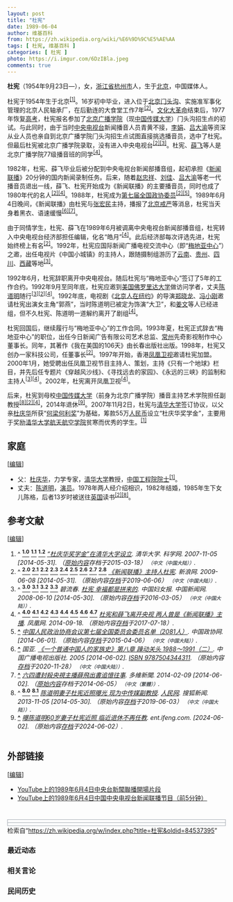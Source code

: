 ```yaml
---
layout: post
title: "杜宪"
date: 1989-06-04
author: 维基百科
from: https://zh.wikipedia.org/wiki/%E6%9D%9C%E5%AE%AA
tags: [ 杜宪, 维基百科 ]
categories: [ 杜宪 ]
photo: https://i.imgur.com/6DzIBla.jpeg
comments: true
---
```

<div class="mw-content-ltr mw-parser-output" lang="zh" dir="ltr"><style data-mw-deduplicate="TemplateStyles:r82655520">.mw-parser-output .plainlist ol,.mw-parser-output .plainlist ul{line-height:inherit;list-style:none;margin:0;padding:0}.mw-parser-output .plainlist ol li,.mw-parser-output .plainlist ul li{margin-bottom:0}</style><style data-mw-deduplicate="TemplateStyles:r83732082">.mw-parser-output .infobox-subbox{padding:0;border:none;margin:-3px;width:auto;min-width:100%;font-size:100%;clear:none;float:none;background-color:transparent}.mw-parser-output .infobox-3cols-child{margin:auto}.mw-parser-output .infobox .navbar{font-size:100%}body.skin-minerva .mw-parser-output .infobox-header,body.skin-minerva .mw-parser-output .infobox-subheader,body.skin-minerva .mw-parser-output .infobox-above,body.skin-minerva .mw-parser-output .infobox-title,body.skin-minerva .mw-parser-output .infobox-image,body.skin-minerva .mw-parser-output .infobox-full-data,body.skin-minerva .mw-parser-output .infobox-below{text-align:center}@media screen{html.skin-theme-clientpref-night .mw-parser-output .infobox-full-data:not(.notheme)>div:not(.notheme)[style]{background:#1f1f23!important;color:#f8f9fa}@media screen and (prefers-color-scheme:dark){html.skin-theme-clientpref-os .mw-parser-output .infobox-full-data:not(.notheme) div:not(.notheme){background:#1f1f23!important;color:#f8f9fa}}html.skin-theme-clientpref-night .mw-parser-output .infobox td div:not(.notheme)[style]{background:transparent!important;color:var(--color-base,#202122)}@media screen and (prefers-color-scheme:dark){html.skin-theme-clientpref-os .mw-parser-output .infobox td div:not(.notheme)[style]{background:transparent!important;color:var(--color-base,#202122)}}html.skin-theme-clientpref-night .mw-parser-output .infobox td div.NavHead:not(.notheme)[style]{background:transparent!important}}@media screen and (prefers-color-scheme:dark){html.skin-theme-clientpref-os .mw-parser-output .infobox td div.NavHead:not(.notheme)[style]{background:transparent!important}}@media(min-width:640px){body.skin--responsive .mw-parser-output .infobox-table{display:table!important}body.skin--responsive .mw-parser-output .infobox-table>caption{display:table-caption!important}body.skin--responsive .mw-parser-output .infobox-table>tbody{display:table-row-group}body.skin--responsive .mw-parser-output .infobox-table tr{display:table-row!important}body.skin--responsive .mw-parser-output .infobox-table th,body.skin--responsive .mw-parser-output .infobox-table td{padding-left:inherit;padding-right:inherit}}</style>
<p><b>杜宪</b>（1954年9月23日<span class="useeditintro" title="Template:BLP editintro">—</span>），女，<a href="/wiki/%E6%B5%99%E6%B1%9F%E7%9C%81" title="浙江省">浙江省</a><a href="/wiki/%E6%9D%AD%E5%B7%9E%E5%B8%82" title="杭州市">杭州市</a>人，生于<a href="/wiki/%E5%8C%97%E4%BA%AC%E5%B8%82" title="北京市">北京</a>，中国媒体人。
</p>
<meta property="mw:PageProp/toc">
<div class="mw-heading mw-heading2"></div>
<p>杜宪于1954年生于北京<sup id="cite_ref-tsinghua_1-0" class="reference"><a href="#cite_note-tsinghua-1"><span class="cite-bracket">[</span>1<span class="cite-bracket">]</span></a></sup>。16岁初中毕业，进入位于<a href="/wiki/%E5%8C%97%E4%BA%AC" class="mw-redirect" title="北京">北京</a><a href="/wiki/%E9%97%A8%E5%A4%B4%E6%B2%9F" class="mw-redirect" title="门头沟">门头沟</a>、实施准军事化管理的北京人民轴承厂，在后勤连的大食堂工作7年<sup id="cite_ref-sina_2-0" class="reference"><a href="#cite_note-sina-2"><span class="cite-bracket">[</span>2<span class="cite-bracket">]</span></a></sup>。<a href="/wiki/%E6%96%87%E5%8C%96%E5%A4%A7%E9%9D%A9%E5%91%BD" title="文化大革命">文化大革命</a>结束后，1977年恢复<a href="/wiki/%E6%99%AE%E9%80%9A%E9%AB%98%E7%AD%89%E5%AD%A6%E6%A0%A1%E6%8B%9B%E7%94%9F%E5%85%A8%E5%9B%BD%E7%BB%9F%E4%B8%80%E8%80%83%E8%AF%95" title="普通高等学校招生全国统一考试">高考</a>，杜宪报名参加了<a href="/wiki/%E5%8C%97%E4%BA%AC%E5%B9%BF%E6%92%AD%E5%AD%A6%E9%99%A2" class="mw-redirect" title="北京广播学院">北京广播学院</a>（现<a href="/wiki/%E4%B8%AD%E5%9B%BD%E4%BC%A0%E5%AA%92%E5%A4%A7%E5%AD%A6" title="中国传媒大学">中国传媒大学</a>）门头沟招生点的初试。与此同时，由于当时<a href="/wiki/%E4%B8%AD%E5%9B%BD%E4%B8%AD%E5%A4%AE%E7%94%B5%E8%A7%86%E5%8F%B0" title="中国中央电视台">中央电视台</a>新闻播音人员青黄不接，<a href="/wiki/%E6%9D%8E%E5%A8%9F_(%E7%94%B5%E8%A7%86%E4%B8%BB%E6%92%AD)" title="李娟 (电视主播)">李娟</a>、<a href="/wiki/%E5%90%95%E5%A4%A7%E6%B8%9D" title="吕大渝">吕大渝</a>等资深从业人员也亲自到北京广播学院门头沟招生点试图直接挑选播音员，选中了杜宪。但最后杜宪被北京广播学院录取，没有进入中央电视台<sup id="cite_ref-sina_2-1" class="reference"><a href="#cite_note-sina-2"><span class="cite-bracket">[</span>2<span class="cite-bracket">]</span></a></sup><sup id="cite_ref-wenzhai_3-0" class="reference"><a href="#cite_note-wenzhai-3"><span class="cite-bracket">[</span>3<span class="cite-bracket">]</span></a></sup>。杜宪、<a href="/wiki/%E8%96%9B%E9%A3%9E_(%E7%94%B5%E8%A7%86%E4%B8%BB%E6%92%AD)" title="薛飞 (电视主播)">薛飞</a>等人是北京广播学院77级播音班的同学<sup id="cite_ref-duxue_4-0" class="reference"><a href="#cite_note-duxue-4"><span class="cite-bracket">[</span>4<span class="cite-bracket">]</span></a></sup>。
</p><p>1982年，杜宪、薛飞毕业后被分配到中央电视台新闻部播音组，起初承担《<a href="/wiki/%E6%96%B0%E9%97%BB%E8%81%94%E6%92%AD" title="新闻联播">新闻联播</a>》20分钟的国内新闻录制任务。后来，随着<a href="/wiki/%E8%B5%B5%E5%BF%A0%E7%A5%A5" title="赵忠祥">赵忠祥</a>、<a href="/wiki/%E5%88%98%E4%BD%B3_(%E4%B8%BB%E6%8C%81%E4%BA%BA)" title="刘佳 (主持人)">刘佳</a>、<a href="/wiki/%E5%90%95%E5%A4%A7%E6%B8%9D" title="吕大渝">吕大渝</a>等老一代播音员退出一线，薛飞、杜宪开始成为《新闻联播》的主要播音员，同时也成了1980年代的名人<sup id="cite_ref-sina_2-2" class="reference"><a href="#cite_note-sina-2"><span class="cite-bracket">[</span>2<span class="cite-bracket">]</span></a></sup><sup id="cite_ref-duxue_4-1" class="reference"><a href="#cite_note-duxue-4"><span class="cite-bracket">[</span>4<span class="cite-bracket">]</span></a></sup>。1988年，杜宪成为<a href="/wiki/%E4%B8%AD%E5%9B%BD%E4%BA%BA%E6%B0%91%E6%94%BF%E6%B2%BB%E5%8D%8F%E5%95%86%E4%BC%9A%E8%AE%AE%E7%AC%AC%E4%B8%83%E5%B1%8A%E5%85%A8%E5%9B%BD%E5%A7%94%E5%91%98%E4%BC%9A%E5%A7%94%E5%91%98%E5%90%8D%E5%8D%95" title="中国人民政治协商会议第七届全国委员会委员名单">第七届全国政协委员</a><sup id="cite_ref-sina_2-3" class="reference"><a href="#cite_note-sina-2"><span class="cite-bracket">[</span>2<span class="cite-bracket">]</span></a></sup><sup id="cite_ref-政协_5-0" class="reference"><a href="#cite_note-政协-5"><span class="cite-bracket">[</span>5<span class="cite-bracket">]</span></a></sup>。1989年6月4日晚间，《新闻联播》由杜宪与<a href="/wiki/%E5%BC%A0%E5%AE%8F%E6%B0%91" title="张宏民">张宏民</a>主持，播报了<a href="/wiki/%E5%85%AD%E5%9B%9B%E4%BA%8B%E4%BB%B6" title="六四事件">北京戒严</a>等消息，杜宪当天身着黑衣、语速缓慢<sup id="cite_ref-6" class="reference"><a href="#cite_note-6"><span class="cite-bracket">[</span>6<span class="cite-bracket">]</span></a></sup><sup id="cite_ref-7" class="reference"><a href="#cite_note-7"><span class="cite-bracket">[</span>7<span class="cite-bracket">]</span></a></sup>。
</p><p>由于同情学生，杜宪、薛飞在1989年6月被调离中央电视台新闻部播音组，杜宪转入中央电视台经济部担任编辑，化名“皓月”<sup id="cite_ref-duxue_4-2" class="reference"><a href="#cite_note-duxue-4"><span class="cite-bracket">[</span>4<span class="cite-bracket">]</span></a></sup>。此后经济部每次评选先进，杜宪始终榜上有名<sup id="cite_ref-sina_2-4" class="reference"><a href="#cite_note-sina-2"><span class="cite-bracket">[</span>2<span class="cite-bracket">]</span></a></sup>。1992年，杜宪应国际新闻广播电视交流中心（即“<a href="/wiki/%E6%A2%85%E5%9C%B0%E4%BA%9A%E4%B8%AD%E5%BF%83" class="mw-redirect" title="梅地亚中心">梅地亚中心</a>”）之邀，出任电视片《中国小城镇》的主持人，跟随摄制组游历了<a href="/wiki/%E4%BA%91%E5%8D%97" class="mw-redirect" title="云南">云南</a>、<a href="/wiki/%E8%B4%B5%E5%B7%9E" class="mw-redirect" title="贵州">贵州</a>、<a href="/wiki/%E5%9B%9B%E5%B7%9D" class="mw-redirect" title="四川">四川</a>、<a href="/wiki/%E8%A5%BF%E8%97%8F" class="mw-redirect" title="西藏">西藏</a>等地<sup id="cite_ref-wenzhai_3-1" class="reference"><a href="#cite_note-wenzhai-3"><span class="cite-bracket">[</span>3<span class="cite-bracket">]</span></a></sup>。
</p><p>1992年6月，杜宪辞职离开中央电视台。随后杜宪与“梅地亚中心”签订了5年的工作合约。1992年9月至同年底，杜宪应邀到<a href="/wiki/%E7%BE%8E%E5%9B%BD" title="美国">美国</a><a href="/wiki/%E4%BD%9B%E7%BD%97%E9%87%8C%E8%BE%BE%E5%A4%A7%E5%AD%A6" title="佛罗里达大学">佛罗里达大学</a>做访问学者，丈夫<a href="/wiki/%E9%99%88%E9%81%93%E6%98%8E" title="陈道明">陈道明</a>随行<sup id="cite_ref-wenzhai_3-2" class="reference"><a href="#cite_note-wenzhai-3"><span class="cite-bracket">[</span>3<span class="cite-bracket">]</span></a></sup><sup id="cite_ref-sina_2-5" class="reference"><a href="#cite_note-sina-2"><span class="cite-bracket">[</span>2<span class="cite-bracket">]</span></a></sup><sup id="cite_ref-duxue_4-3" class="reference"><a href="#cite_note-duxue-4"><span class="cite-bracket">[</span>4<span class="cite-bracket">]</span></a></sup>。1992年底，电视剧《<a href="/wiki/%E5%8C%97%E4%BA%AC%E4%BA%BA%E5%9C%A8%E7%BA%BD%E7%BA%A6" title="北京人在纽约">北京人在纽约</a>》的导演<a href="/wiki/%E9%83%91%E6%99%93%E9%BE%99" class="mw-redirect" title="郑晓龙">郑晓龙</a>、<a href="/wiki/%E5%86%AF%E5%B0%8F%E5%88%9A" title="冯小刚">冯小刚</a>邀请杜宪出演女主角“郭燕”，当时陈道明已被定为饰演“大卫”，和<a href="/wiki/%E5%A7%9C%E6%96%87" title="姜文">姜文</a>等人已经进组，但不久杜宪、陈道明一道解约离开了剧组<sup id="cite_ref-duxue_4-4" class="reference"><a href="#cite_note-duxue-4"><span class="cite-bracket">[</span>4<span class="cite-bracket">]</span></a></sup>。
</p><p>杜宪回国后，继续履行与“梅地亚中心”的工作合同。1993年夏，杜宪正式辞去“梅地亚中心”的职位，出任今日新闻广告有限公司艺术总监、<a href="/wiki/%E5%B8%B8%E5%B7%9E" class="mw-redirect" title="常州">常州</a>先奇影视制作中心董事长。同年，其著作《我在美国的106天》由长春出版社出版。1998年，杜宪又创办一家科技公司，任董事长<sup id="cite_ref-sina_2-6" class="reference"><a href="#cite_note-sina-2"><span class="cite-bracket">[</span>2<span class="cite-bracket">]</span></a></sup>。1997年开始，香港<a href="/wiki/%E5%87%A4%E5%87%B0%E5%8D%AB%E8%A7%86" title="凤凰卫视">凤凰卫视</a>邀请杜宪加盟。2000年1月，她受聘出任凤凰卫视节目主持人、策划，主持《只有一个地球》栏目，并先后任专题片《穿越风沙线》、《寻找远去的家园》、《永远的三峡》的监制和主持人<sup id="cite_ref-wenzhai_3-3" class="reference"><a href="#cite_note-wenzhai-3"><span class="cite-bracket">[</span>3<span class="cite-bracket">]</span></a></sup><sup id="cite_ref-duxue_4-5" class="reference"><a href="#cite_note-duxue-4"><span class="cite-bracket">[</span>4<span class="cite-bracket">]</span></a></sup>。2002年，杜宪离开凤凰卫视<sup id="cite_ref-duxue_4-6" class="reference"><a href="#cite_note-duxue-4"><span class="cite-bracket">[</span>4<span class="cite-bracket">]</span></a></sup>。
</p><p>后来，杜宪到母校<a href="/wiki/%E4%B8%AD%E5%9B%BD%E4%BC%A0%E5%AA%92%E5%A4%A7%E5%AD%A6" title="中国传媒大学">中国传媒大学</a>（前身为北京广播学院）播音主持艺术学院担任副教授<sup id="cite_ref-sohu_8-0" class="reference"><a href="#cite_note-sohu-8"><span class="cite-bracket">[</span>8<span class="cite-bracket">]</span></a></sup><sup id="cite_ref-sina_2-7" class="reference"><a href="#cite_note-sina-2"><span class="cite-bracket">[</span>2<span class="cite-bracket">]</span></a></sup><sup id="cite_ref-duxue_4-7" class="reference"><a href="#cite_note-duxue-4"><span class="cite-bracket">[</span>4<span class="cite-bracket">]</span></a></sup>，2014年退休<sup id="cite_ref-9" class="reference"><a href="#cite_note-9"><span class="cite-bracket">[</span>9<span class="cite-bracket">]</span></a></sup>。2007年11月2日，杜宪与<a href="/wiki/%E6%B8%85%E5%8D%8E%E5%A4%A7%E5%AD%A6" title="清华大学">清华大学</a>签订协议，以父亲<a href="/wiki/%E6%9D%9C%E5%BA%86%E5%8D%8E" title="杜庆华">杜庆华</a>所获“<a href="/wiki/%E4%BD%95%E6%A2%81%E4%BD%95%E5%88%A9%E5%A5%96" class="mw-redirect" title="何梁何利奖">何梁何利奖</a>”为基础，筹款55万<a href="/wiki/%E4%BA%BA%E6%B0%91%E5%B8%81" title="人民币">人民币</a>设立“杜庆华奖学金”，主要用于奖励<a href="/wiki/%E6%B8%85%E5%8D%8E%E5%A4%A7%E5%AD%A6%E8%88%AA%E5%A4%A9%E8%88%AA%E7%A9%BA%E5%AD%A6%E9%99%A2" title="清华大学航天航空学院">清华大学航天航空学院</a>贫寒而优秀的学生。<sup id="cite_ref-tsinghua_1-1" class="reference"><a href="#cite_note-tsinghua-1"><span class="cite-bracket">[</span>1<span class="cite-bracket">]</span></a></sup>
</p>
<div class="mw-heading mw-heading2"><h2 id="家庭"><span id=".E5.AE.B6.E5.BA.AD"></span>家庭</h2><span class="mw-editsection"><span class="mw-editsection-bracket">[</span><a href="/w/index.php?title=%E6%9D%9C%E5%AE%AA&amp;action=edit&amp;section=2" title="编辑章节：家庭"><span>编辑</span></a><span class="mw-editsection-bracket">]</span></span></div>
<ul><li>父：<a href="/wiki/%E6%9D%9C%E5%BA%86%E5%8D%8E" title="杜庆华">杜庆华</a>，力学专家，<a href="/wiki/%E6%B8%85%E5%8D%8E%E5%A4%A7%E5%AD%A6" title="清华大学">清华大学</a>教授，<a href="/wiki/%E4%B8%AD%E5%9B%BD%E5%B7%A5%E7%A8%8B%E9%99%A2%E9%99%A2%E5%A3%AB" title="中国工程院院士">中国工程院院士</a><sup id="cite_ref-tsinghua_1-2" class="reference"><a href="#cite_note-tsinghua-1"><span class="cite-bracket">[</span>1<span class="cite-bracket">]</span></a></sup>。</li>
<li>丈夫：<a href="/wiki/%E9%99%88%E9%81%93%E6%98%8E" title="陈道明">陈道明</a>，<a href="/wiki/%E6%BC%94%E5%91%98" class="mw-redirect" title="演员">演员</a>。1978年两人经介绍相识，1982年结婚，1985年生下女儿陈格，后者13岁时被送往<a href="/wiki/%E8%8B%B1%E5%9B%BD" title="英国">英国</a>读书<sup id="cite_ref-sina_2-8" class="reference"><a href="#cite_note-sina-2"><span class="cite-bracket">[</span>2<span class="cite-bracket">]</span></a></sup><sup id="cite_ref-sohu_8-1" class="reference"><a href="#cite_note-sohu-8"><span class="cite-bracket">[</span>8<span class="cite-bracket">]</span></a></sup>。</li></ul>
<div class="mw-heading mw-heading2"><h2 id="参考文献"><span id=".E5.8F.82.E8.80.83.E6.96.87.E7.8C.AE"></span>参考文献</h2><span class="mw-editsection"><span class="mw-editsection-bracket">[</span><a href="/w/index.php?title=%E6%9D%9C%E5%AE%AA&amp;action=edit&amp;section=3" title="编辑章节：参考文献"><span>编辑</span></a><span class="mw-editsection-bracket">]</span></span></div>
<div class="reflist columns references-column-count references-column-count-2" style="-moz-column-count: 2; -webkit-column-count: 2; column-count: 2; list-style-type: decimal;">
<ol class="references">
<li id="cite_note-tsinghua-1"><span class="mw-cite-backlink">^ <a href="#cite_ref-tsinghua_1-0"><sup><b>1.0</b></sup></a> <a href="#cite_ref-tsinghua_1-1"><sup><b>1.1</b></sup></a> <a href="#cite_ref-tsinghua_1-2"><sup><b>1.2</b></sup></a></span> <span class="reference-text"><cite class="citation web"><a rel="nofollow" class="external text" href="https://web.archive.org/web/20150318082400/http://news.sciencenet.cn/htmlnews/200711517171659193389.html">“杜庆华奖学金”在清华大学设立</a>. 清华大学. 科学网. 2007-11-05 <span class="reference-accessdate"> [<span class="nowrap">2014-05-31</span>]</span>. （<a rel="nofollow" class="external text" href="http://news.sciencenet.cn/htmlnews/200711517171659193389.html">原始内容</a>存档于2015-03-18） <span style="font-family: sans-serif; cursor: default; color:var(--color-subtle, #54595d); font-size: 0.8em; bottom: 0.1em; font-weight: bold;" title="连接到中文（中国大陆）网页">（中文（中国大陆））</span>.</cite><span title="ctx_ver=Z39.88-2004&amp;rfr_id=info%3Asid%2Fzh.wikipedia.org%3A%E6%9D%9C%E5%AE%AA&amp;rft.atitle=%E2%80%9C%E6%9D%9C%E5%BA%86%E5%8D%8E%E5%A5%96%E5%AD%A6%E9%87%91%E2%80%9D%E5%9C%A8%E6%B8%85%E5%8D%8E%E5%A4%A7%E5%AD%A6%E8%AE%BE%E7%AB%8B&amp;rft.date=2007-11-05&amp;rft.genre=unknown&amp;rft.jtitle=%E6%B8%85%E5%8D%8E%E5%A4%A7%E5%AD%A6&amp;rft_id=http%3A%2F%2Fnews.sciencenet.cn%2Fhtmlnews%2F200711517171659193389.html&amp;rft_val_fmt=info%3Aofi%2Ffmt%3Akev%3Amtx%3Ajournal" class="Z3988"><span style="display:none;">&nbsp;</span></span></span>
</li>
<li id="cite_note-sina-2"><span class="mw-cite-backlink">^ <a href="#cite_ref-sina_2-0"><sup><b>2.0</b></sup></a> <a href="#cite_ref-sina_2-1"><sup><b>2.1</b></sup></a> <a href="#cite_ref-sina_2-2"><sup><b>2.2</b></sup></a> <a href="#cite_ref-sina_2-3"><sup><b>2.3</b></sup></a> <a href="#cite_ref-sina_2-4"><sup><b>2.4</b></sup></a> <a href="#cite_ref-sina_2-5"><sup><b>2.5</b></sup></a> <a href="#cite_ref-sina_2-6"><sup><b>2.6</b></sup></a> <a href="#cite_ref-sina_2-7"><sup><b>2.7</b></sup></a> <a href="#cite_ref-sina_2-8"><sup><b>2.8</b></sup></a></span> <span class="reference-text"><cite class="citation web"><a rel="nofollow" class="external text" href="http://eladies.sina.com.cn/news/2009/0608/1524875272.shtml">《新闻联播》主持人杜宪</a>. 新浪网. 2009-06-08 <span class="reference-accessdate"> [<span class="nowrap">2014-05-31</span>]</span>. （原始内容<a rel="nofollow" class="external text" href="https://web.archive.org/web/20190606163113/http://eladies.sina.com.cn/news/2009/0608/1524875272.shtml">存档</a>于2019-06-06） <span style="font-family: sans-serif; cursor: default; color:var(--color-subtle, #54595d); font-size: 0.8em; bottom: 0.1em; font-weight: bold;" title="连接到中文（中国大陆）网页">（中文（中国大陆））</span>.</cite><span title="ctx_ver=Z39.88-2004&amp;rfr_id=info%3Asid%2Fzh.wikipedia.org%3A%E6%9D%9C%E5%AE%AA&amp;rft.btitle=%E3%80%8A%E6%96%B0%E9%97%BB%E8%81%94%E6%92%AD%E3%80%8B%E4%B8%BB%E6%8C%81%E4%BA%BA%E6%9D%9C%E5%AE%AA&amp;rft.date=2009-06-08&amp;rft.genre=unknown&amp;rft.pub=%E6%96%B0%E6%B5%AA%E7%BD%91&amp;rft_id=http%3A%2F%2Feladies.sina.com.cn%2Fnews%2F2009%2F0608%2F1524875272.shtml&amp;rft_val_fmt=info%3Aofi%2Ffmt%3Akev%3Amtx%3Abook" class="Z3988"><span style="display:none;">&nbsp;</span></span></span>
</li>
<li id="cite_note-wenzhai-3"><span class="mw-cite-backlink">^ <a href="#cite_ref-wenzhai_3-0"><sup><b>3.0</b></sup></a> <a href="#cite_ref-wenzhai_3-1"><sup><b>3.1</b></sup></a> <a href="#cite_ref-wenzhai_3-2"><sup><b>3.2</b></sup></a> <a href="#cite_ref-wenzhai_3-3"><sup><b>3.3</b></sup></a></span> <span class="reference-text"><cite class="citation web">碧流春. <a rel="nofollow" class="external text" href="http://www.chinanews.com/gj/kong/news/2008/06-10/1277248.shtml">杜宪 幸福都是拼来的</a>. 中国妇女报. 中国新闻网. 2008-06-10 <span class="reference-accessdate"> [<span class="nowrap">2014-05-30</span>]</span>. （原始内容<a rel="nofollow" class="external text" href="https://web.archive.org/web/20160305064233/http://www.chinanews.com/gj/kong/news/2008/06-10/1277248.shtml">存档</a>于2016-03-05） <span style="font-family: sans-serif; cursor: default; color:var(--color-subtle, #54595d); font-size: 0.8em; bottom: 0.1em; font-weight: bold;" title="连接到中文（中国大陆）网页">（中文（中国大陆））</span>.</cite><span title="ctx_ver=Z39.88-2004&amp;rfr_id=info%3Asid%2Fzh.wikipedia.org%3A%E6%9D%9C%E5%AE%AA&amp;rft.atitle=%E6%9D%9C%E5%AE%AA+%E5%B9%B8%E7%A6%8F%E9%83%BD%E6%98%AF%E6%8B%BC%E6%9D%A5%E7%9A%84&amp;rft.au=%E7%A2%A7%E6%B5%81%E6%98%A5&amp;rft.date=2008-06-10&amp;rft.genre=unknown&amp;rft.jtitle=%E4%B8%AD%E5%9B%BD%E5%A6%87%E5%A5%B3%E6%8A%A5&amp;rft_id=http%3A%2F%2Fwww.chinanews.com%2Fgj%2Fkong%2Fnews%2F2008%2F06-10%2F1277248.shtml&amp;rft_val_fmt=info%3Aofi%2Ffmt%3Akev%3Amtx%3Ajournal" class="Z3988"><span style="display:none;">&nbsp;</span></span></span>
</li>
<li id="cite_note-duxue-4"><span class="mw-cite-backlink">^ <a href="#cite_ref-duxue_4-0"><sup><b>4.0</b></sup></a> <a href="#cite_ref-duxue_4-1"><sup><b>4.1</b></sup></a> <a href="#cite_ref-duxue_4-2"><sup><b>4.2</b></sup></a> <a href="#cite_ref-duxue_4-3"><sup><b>4.3</b></sup></a> <a href="#cite_ref-duxue_4-4"><sup><b>4.4</b></sup></a> <a href="#cite_ref-duxue_4-5"><sup><b>4.5</b></sup></a> <a href="#cite_ref-duxue_4-6"><sup><b>4.6</b></sup></a> <a href="#cite_ref-duxue_4-7"><sup><b>4.7</b></sup></a></span> <span class="reference-text"><cite class="citation web"><a rel="nofollow" class="external text" href="http://news.ifeng.com/a/20140918/42022163_0.shtml">杜宪和薛飞离开央视 两人曾是《新闻联播》主播</a>. 凤凰网. 2014-09-18. （原始内容<a rel="nofollow" class="external text" href="https://web.archive.org/web/20170718122401/http://news.ifeng.com/a/20140918/42022163_0.shtml">存档</a>于2017-07-18）.</cite><span title="ctx_ver=Z39.88-2004&amp;rfr_id=info%3Asid%2Fzh.wikipedia.org%3A%E6%9D%9C%E5%AE%AA&amp;rft.btitle=%E6%9D%9C%E5%AE%AA%E5%92%8C%E8%96%9B%E9%A3%9E%E7%A6%BB%E5%BC%80%E5%A4%AE%E8%A7%86+%E4%B8%A4%E4%BA%BA%E6%9B%BE%E6%98%AF%E3%80%8A%E6%96%B0%E9%97%BB%E8%81%94%E6%92%AD%E3%80%8B%E4%B8%BB%E6%92%AD&amp;rft.date=2014-09-18&amp;rft.genre=unknown&amp;rft.pub=%E5%87%A4%E5%87%B0%E7%BD%91&amp;rft_id=http%3A%2F%2Fnews.ifeng.com%2Fa%2F20140918%2F42022163_0.shtml&amp;rft_val_fmt=info%3Aofi%2Ffmt%3Akev%3Amtx%3Abook" class="Z3988"><span style="display:none;">&nbsp;</span></span></span>
</li>
<li id="cite_note-政协-5"><span class="mw-cite-backlink"><b><a href="#cite_ref-政协_5-0">^</a></b></span> <span class="reference-text"><cite class="citation web"><a rel="nofollow" class="external text" href="http://www.cppcc.gov.cn/2011/09/29/ARTI1317288700388280.shtml">中国人民政治协商会议第七届全国委员会委员名单（2081人）</a>. 中国政协网.  <span class="reference-accessdate"> [<span class="nowrap">2014-06-01</span>]</span>. （原始内容<a rel="nofollow" class="external text" href="https://web.archive.org/web/20150406015407/http://www.cppcc.gov.cn/2011/09/29/ARTI1317288700388280.shtml">存档</a>于2015-04-06） <span style="font-family: sans-serif; cursor: default; color:var(--color-subtle, #54595d); font-size: 0.8em; bottom: 0.1em; font-weight: bold;" title="连接到中文（中国大陆）网页">（中文（中国大陆））</span>.</cite><span title="ctx_ver=Z39.88-2004&amp;rfr_id=info%3Asid%2Fzh.wikipedia.org%3A%E6%9D%9C%E5%AE%AA&amp;rft.btitle=%E4%B8%AD%E5%9B%BD%E4%BA%BA%E6%B0%91%E6%94%BF%E6%B2%BB%E5%8D%8F%E5%95%86%E4%BC%9A%E8%AE%AE%E7%AC%AC%E4%B8%83%E5%B1%8A%E5%85%A8%E5%9B%BD%E5%A7%94%E5%91%98%E4%BC%9A%E5%A7%94%E5%91%98%E5%90%8D%E5%8D%95%EF%BC%882081%E4%BA%BA%EF%BC%89&amp;rft.genre=unknown&amp;rft.pub=%E4%B8%AD%E5%9B%BD%E6%94%BF%E5%8D%8F%E7%BD%91&amp;rft_id=http%3A%2F%2Fwww.cppcc.gov.cn%2F2011%2F09%2F29%2FARTI1317288700388280.shtml&amp;rft_val_fmt=info%3Aofi%2Ffmt%3Akev%3Amtx%3Abook" class="Z3988"><span style="display:none;">&nbsp;</span></span></span>
</li>
<li id="cite_note-6"><span class="mw-cite-backlink"><b><a href="#cite_ref-6">^</a></b></span> <span class="reference-text"><cite class="citation book">国亚. <a rel="nofollow" class="external text" href="http://mjlsh.usc.cuhk.edu.hk/book.aspx?cid=2&amp;tid=114">《一个普通中国人的家族史》第八章 躁动关头 1988～1991（二）</a>. 中国广播电视出版社. 2005 <span class="reference-accessdate"> [<span class="nowrap">2014-06-02</span>]</span>. <a href="/wiki/Special:%E7%BD%91%E7%BB%9C%E4%B9%A6%E6%BA%90/9787504344311" title="Special:网络书源/9787504344311"><span title="国际标准书号">ISBN</span>&nbsp;9787504344311</a>. （原始内容<a rel="nofollow" class="external text" href="https://web.archive.org/web/20201128141453/http://mjlsh.usc.cuhk.edu.hk/Book.aspx?cid=2&amp;tid=114">存档</a>于2020-11-28） <span style="font-family: sans-serif; cursor: default; color:var(--color-subtle, #54595d); font-size: 0.8em; bottom: 0.1em; font-weight: bold;" title="连接到中文（中国大陆）网页">（中文（中国大陆））</span>.</cite><span title="ctx_ver=Z39.88-2004&amp;rfr_id=info%3Asid%2Fzh.wikipedia.org%3A%E6%9D%9C%E5%AE%AA&amp;rft.au=%E5%9B%BD%E4%BA%9A&amp;rft.btitle=%E3%80%8A%E4%B8%80%E4%B8%AA%E6%99%AE%E9%80%9A%E4%B8%AD%E5%9B%BD%E4%BA%BA%E7%9A%84%E5%AE%B6%E6%97%8F%E5%8F%B2%E3%80%8B%E7%AC%AC%E5%85%AB%E7%AB%A0+%E8%BA%81%E5%8A%A8%E5%85%B3%E5%A4%B4+1988%EF%BD%9E1991%EF%BC%88%E4%BA%8C%EF%BC%89&amp;rft.date=2005&amp;rft.genre=book&amp;rft.isbn=9787504344311&amp;rft.pub=%E4%B8%AD%E5%9B%BD%E5%B9%BF%E6%92%AD%E7%94%B5%E8%A7%86%E5%87%BA%E7%89%88%E7%A4%BE&amp;rft_id=http%3A%2F%2Fmjlsh.usc.cuhk.edu.hk%2Fbook.aspx%3Fcid%3D2%26tid%3D114&amp;rft_val_fmt=info%3Aofi%2Ffmt%3Akev%3Amtx%3Abook" class="Z3988"><span style="display:none;">&nbsp;</span></span></span>
</li>
<li id="cite_note-7"><span class="mw-cite-backlink"><b><a href="#cite_ref-7">^</a></b></span> <span class="reference-text"><cite class="citation web"><a rel="nofollow" class="external text" href="https://web.archive.org/web/20140605051105/http://china.dwnews.com/big5/news/2014-02-09/59404570.html">六四遭封殺央視主播薛飛出書追憶往事</a>. 多維新聞. 2014-02-09 <span class="reference-accessdate"> [<span class="nowrap">2014-06-02</span>]</span>. （<a rel="nofollow" class="external text" href="http://china.dwnews.com/big5/news/2014-02-09/59404570.html">原始内容</a>存档于2014-06-05） <span style="font-family: sans-serif; cursor: default; color:var(--color-subtle, #54595d); font-size: 0.8em; bottom: 0.1em; font-weight: bold;" title="连接到中文（繁體）网页">（中文（繁體））</span>.</cite><span title="ctx_ver=Z39.88-2004&amp;rfr_id=info%3Asid%2Fzh.wikipedia.org%3A%E6%9D%9C%E5%AE%AA&amp;rft.btitle=%E5%85%AD%E5%9B%9B%E9%81%AD%E5%B0%81%E6%AE%BA%E5%A4%AE%E8%A6%96%E4%B8%BB%E6%92%AD%E8%96%9B%E9%A3%9B%E5%87%BA%E6%9B%B8%E8%BF%BD%E6%86%B6%E5%BE%80%E4%BA%8B&amp;rft.date=2014-02-09&amp;rft.genre=unknown&amp;rft.pub=%E5%A4%9A%E7%B6%AD%E6%96%B0%E8%81%9E&amp;rft_id=http%3A%2F%2Fchina.dwnews.com%2Fbig5%2Fnews%2F2014-02-09%2F59404570.html&amp;rft_val_fmt=info%3Aofi%2Ffmt%3Akev%3Amtx%3Abook" class="Z3988"><span style="display:none;">&nbsp;</span></span></span>
</li>
<li id="cite_note-sohu-8"><span class="mw-cite-backlink">^ <a href="#cite_ref-sohu_8-0"><sup><b>8.0</b></sup></a> <a href="#cite_ref-sohu_8-1"><sup><b>8.1</b></sup></a></span> <span class="reference-text"><cite class="citation web"><a rel="nofollow" class="external text" href="http://news.sohu.com/20131105/n389616970.shtml">陈道明妻子杜宪近照曝光 现为中传媒副教授</a>. <a href="/wiki/%E4%BA%BA%E6%B0%91%E7%BD%91" title="人民网">人民网</a>. 搜狐新闻. 2013-11-05 <span class="reference-accessdate"> [<span class="nowrap">2014-05-30</span>]</span>. （原始内容<a rel="nofollow" class="external text" href="https://web.archive.org/web/20190603063601/http://news.sohu.com/20131105/n389616970.shtml">存档</a>于2019-06-03） <span style="font-family: sans-serif; cursor: default; color:var(--color-subtle, #54595d); font-size: 0.8em; bottom: 0.1em; font-weight: bold;" title="连接到中文（中国大陆）网页">（中文（中国大陆））</span>.</cite><span title="ctx_ver=Z39.88-2004&amp;rfr_id=info%3Asid%2Fzh.wikipedia.org%3A%E6%9D%9C%E5%AE%AA&amp;rft.atitle=%E9%99%88%E9%81%93%E6%98%8E%E5%A6%BB%E5%AD%90%E6%9D%9C%E5%AE%AA%E8%BF%91%E7%85%A7%E6%9B%9D%E5%85%89+%E7%8E%B0%E4%B8%BA%E4%B8%AD%E4%BC%A0%E5%AA%92%E5%89%AF%E6%95%99%E6%8E%88&amp;rft.date=2013-11-05&amp;rft.genre=unknown&amp;rft.jtitle=%E4%BA%BA%E6%B0%91%E7%BD%91&amp;rft_id=http%3A%2F%2Fnews.sohu.com%2F20131105%2Fn389616970.shtml&amp;rft_val_fmt=info%3Aofi%2Ffmt%3Akev%3Amtx%3Ajournal" class="Z3988"><span style="display:none;">&nbsp;</span></span></span>
</li>
<li id="cite_note-9"><span class="mw-cite-backlink"><b><a href="#cite_ref-9">^</a></b></span> <span class="reference-text"><cite class="citation web"><a rel="nofollow" class="external text" href="http://ent.ifeng.com/a/detail_2014_12/02/39634416_0.shtml">曝陈道明60岁妻子杜宪近照 临近退休不再任教</a>. ent.ifeng.com.  <span class="reference-accessdate"> [<span class="nowrap">2024-06-02</span>]</span>. （原始内容<a rel="nofollow" class="external text" href="https://web.archive.org/web/20240602234533/https://ent.ifeng.com/a/detail_2014_12/02/39634416_0.shtml">存档</a>于2024-06-02）.</cite><span title="ctx_ver=Z39.88-2004&amp;rfr_id=info%3Asid%2Fzh.wikipedia.org%3A%E6%9D%9C%E5%AE%AA&amp;rft.atitle=%E6%9B%9D%E9%99%88%E9%81%93%E6%98%8E60%E5%B2%81%E5%A6%BB%E5%AD%90%E6%9D%9C%E5%AE%AA%E8%BF%91%E7%85%A7+%E4%B8%B4%E8%BF%91%E9%80%80%E4%BC%91%E4%B8%8D%E5%86%8D%E4%BB%BB%E6%95%99&amp;rft.genre=unknown&amp;rft.jtitle=ent.ifeng.com&amp;rft_id=http%3A%2F%2Fent.ifeng.com%2Fa%2Fdetail_2014_12%2F02%2F39634416_0.shtml&amp;rft_val_fmt=info%3Aofi%2Ffmt%3Akev%3Amtx%3Ajournal" class="Z3988"><span style="display:none;">&nbsp;</span></span></span>
</li>
</ol></div>
<div class="mw-heading mw-heading2"><h2 id="外部链接"><span id=".E5.A4.96.E9.83.A8.E9.93.BE.E6.8E.A5"></span>外部链接</h2><span class="mw-editsection"><span class="mw-editsection-bracket">[</span><a href="/w/index.php?title=%E6%9D%9C%E5%AE%AA&amp;action=edit&amp;section=4" title="编辑章节：外部链接"><span>编辑</span></a><span class="mw-editsection-bracket">]</span></span></div>
<ul><li><a rel="nofollow" class="external text" href="https://www.youtube.com/watch?v=iVWMKVNj7tU&amp;t=0h0m0s">YouTube上的1989年6月4日中央台新聞聯播開場片段</a></li>
<li><a rel="nofollow" class="external text" href="https://www.youtube.com/watch?v=HAUo4kBkTvU&amp;t=0h0m0s">YouTube上的1989年6月4日中国中央电视台新闻联播节目（前5分钟）</a></li></ul>
<div style="clear: both; height: 1em"></div>
<div class="navbox-styles"><style data-mw-deduplicate="TemplateStyles:r84265675">.mw-parser-output .hlist dl,.mw-parser-output .hlist ol,.mw-parser-output .hlist ul{margin:0;padding:0}.mw-parser-output .hlist dd,.mw-parser-output .hlist dt,.mw-parser-output .hlist li{margin:0;display:inline}.mw-parser-output .hlist.inline,.mw-parser-output .hlist.inline dl,.mw-parser-output .hlist.inline ol,.mw-parser-output .hlist.inline ul,.mw-parser-output .hlist dl dl,.mw-parser-output .hlist dl ol,.mw-parser-output .hlist dl ul,.mw-parser-output .hlist ol dl,.mw-parser-output .hlist ol ol,.mw-parser-output .hlist ol ul,.mw-parser-output .hlist ul dl,.mw-parser-output .hlist ul ol,.mw-parser-output .hlist ul ul{display:inline}.mw-parser-output .hlist .mw-empty-li{display:none}.mw-parser-output .hlist dt::after{content:" :"}.mw-parser-output .hlist dd::after,.mw-parser-output .hlist li::after{content:" · ";font-weight:bold}.mw-parser-output .hlist-pipe dd::after,.mw-parser-output .hlist-pipe li::after{content:" | ";font-weight:normal}.mw-parser-output .hlist-hyphen dd::after,.mw-parser-output .hlist-hyphen li::after{content:" - ";font-weight:normal}.mw-parser-output .hlist-comma dd::after,.mw-parser-output .hlist-comma li::after{content:"、";font-weight:normal}.mw-parser-output .hlist dd:last-child::after,.mw-parser-output .hlist dt:last-child::after,.mw-parser-output .hlist li:last-child::after{content:none}.mw-parser-output .hlist ol{counter-reset:listitem}.mw-parser-output .hlist ol>li{counter-increment:listitem}.mw-parser-output .hlist ol>li::before{content:" "counter(listitem)"\a0 "}.mw-parser-output .hlist dd ol>li:first-child::before,.mw-parser-output .hlist dt ol>li:first-child::before,.mw-parser-output .hlist li ol>li:first-child::before{content:"（"counter(listitem)"\a0 "}.mw-parser-output ul.cslist,.mw-parser-output ul.sslist{margin:0;padding:0;display:inline-block;list-style:none}.mw-parser-output .cslist li,.mw-parser-output .sslist li{margin:0;display:inline-block}.mw-parser-output .cslist li::after{content:"，"}.mw-parser-output .sslist li::after{content:"；"}.mw-parser-output .cslist li:last-child::after,.mw-parser-output .sslist li:last-child::after{content:none}</style><style data-mw-deduplicate="TemplateStyles:r84261037">.mw-parser-output .navbox{box-sizing:border-box;border:1px solid #a2a9b1;width:100%;clear:both;font-size:88%;text-align:center;padding:1px;margin:1em auto 0}.mw-parser-output .navbox .navbox{margin-top:0}.mw-parser-output .navbox+.navbox,.mw-parser-output .navbox+.navbox-styles+.navbox{margin-top:-1px}.mw-parser-output .navbox-inner,.mw-parser-output .navbox-subgroup{width:100%}.mw-parser-output .navbox-group,.mw-parser-output .navbox-title,.mw-parser-output .navbox-abovebelow{text-align:center;padding-left:1em;padding-right:1em}.mw-parser-output .navbox-group{white-space:nowrap;text-align:right}.mw-parser-output .navbox,.mw-parser-output .navbox-subgroup{background-color:#fdfdfd}.mw-parser-output .navbox-list{border-color:#fdfdfd}.mw-parser-output .navbox-list-with-group{text-align:left;border-left-width:2px;border-left-style:solid}.mw-parser-output tr+tr>.navbox-abovebelow,.mw-parser-output tr+tr>.navbox-group,.mw-parser-output tr+tr>.navbox-image,.mw-parser-output tr+tr>.navbox-list{border-top:2px solid #fdfdfd}.mw-parser-output .navbox-title{background-color:#ccf;position:relative}.mw-parser-output .navbox-abovebelow,.mw-parser-output .navbox-group,.mw-parser-output .navbox-subgroup .navbox-title{background-color:#ddf}.mw-parser-output .navbox-subgroup .navbox-group,.mw-parser-output .navbox-subgroup .navbox-abovebelow{background-color:#e6e6ff}.mw-parser-output .navbox-even{background-color:#f7f7f7}.mw-parser-output .navbox-odd{background-color:transparent}.mw-parser-output .navbox .hlist td dl,.mw-parser-output .navbox .hlist td ol,.mw-parser-output .navbox .hlist td ul,.mw-parser-output .navbox td.hlist dl,.mw-parser-output .navbox td.hlist ol,.mw-parser-output .navbox td.hlist ul{padding:0.125em 0}.mw-parser-output .navbox .navbar{display:block;font-size:100%}.mw-parser-output .navbox-title .navbar{float:left;text-align:left;margin-right:0.5em;width:auto;padding-left:0.2em;position:absolute;left:1em}.mw-parser-output .navbox .mw-collapsible-toggle{margin-left:0.5em;position:absolute;right:1em}body.skin--responsive .mw-parser-output .navbox-image img{max-width:none!important}@media print{body.ns-0 .mw-parser-output .navbox{display:none!important}}</style></div><div role="navigation" class="navbox" aria-labelledby="中国中央电视台《新闻联播》播音员" style="padding:3px"></div>
<div class="navbox-styles"><link rel="mw-deduplicated-inline-style" href="mw-data:TemplateStyles:r84265675"><link rel="mw-deduplicated-inline-style" href="mw-data:TemplateStyles:r84261037"></div><div role="navigation" class="navbox" aria-labelledby="六四事件" style="padding:3px"></div>
<!-- 
NewPP limit report
Parsed by mw‐api‐ext.codfw.main‐64b7ddd8d7‐z2wmt
Cached time: 20250112152026
Cache expiry: 2592000
Reduced expiry: false
Complications: [show‐toc]
CPU time usage: 0.578 seconds
Real time usage: 0.761 seconds
Preprocessor visited node count: 4584/1000000
Post‐expand include size: 145391/2097152 bytes
Template argument size: 3557/2097152 bytes
Highest expansion depth: 18/100
Expensive parser function count: 13/500
Unstrip recursion depth: 0/20
Unstrip post‐expand size: 37754/5000000 bytes
Lua time usage: 0.262/10.000 seconds
Lua memory usage: 5331012/52428800 bytes
Number of Wikibase entities loaded: 1/400
-->
<!--
Transclusion expansion time report (%,ms,calls,template)
100.00%  619.112      1 -total
 38.22%  236.597      1 Template:藝人
 18.29%  113.252      1 Template:六四事件
 17.89%  110.759      1 Template:NavboxV2
 15.88%   98.338      1 Template:Reflist
 13.95%   86.357      3 Template:Navbox
 13.63%   84.377      1 Template:新闻联播主播
 12.13%   75.094      8 Template:Cite_web
 10.77%   66.683      1 Template:Marriage
 10.14%   62.780      1 Template:Tooltip
-->

<!-- Saved in parser cache with key zhwiki:pcache:172781:|#|:idhash:canonical!zh and timestamp 20250112152026 and revision id 84537395. Rendering was triggered because: unknown
 -->
</div><!--esi <esi:include src="/esitest-fa8a495983347898/content" /> --><noscript><img src="https://login.wikimedia.org/wiki/Special:CentralAutoLogin/start?useformat=desktop&amp;type=1x1&amp;usesul3=0" alt="" width="1" height="1" style="border: none; position: absolute;"></noscript>
<div class="printfooter" data-nosnippet="">检索自“<a dir="ltr" href="https://zh.wikipedia.org/w/index.php?title=杜宪&amp;oldid=84537395">https://zh.wikipedia.org/w/index.php?title=杜宪&amp;oldid=84537395</a>”</div><div id="recent-news"><h3>最近动态</h3><ul></ul></div><div id="open-opinion"><h3>相关言论</h3><ul></ul></div><div id="mjls-record"><h3>民间历史</h3><ul></ul></div>